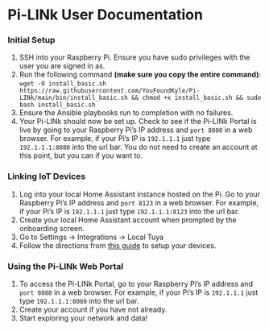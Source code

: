 # Pi-LINk User Documentation
### Initial Setup
  1. SSH into your Raspberry Pi. Ensure you have sudo privileges with the user you are signed in as.
  2. Run the following command **(make sure you copy the entire command)**:  
  ```wget -O install_basic.sh https://raw.githubusercontent.com/YouFoundKyle/Pi-LINk/main/bin/install_basic.sh && chmod +x install_basic.sh && sudo bash install_basic.sh```
  3. Ensure the Ansible playbooks run to completion with no failures.
  4. Your Pi-LINk should now be set up. Check to see if the Pi-LINk Portal is live by going to your Raspberry Pi’s IP address and ```port 8080``` in a web browser.
  For example, if your Pi’s IP is ```192.1.1.1``` just type ```192.1.1.1:8080``` into the url bar. You do not need to create an account at this point, but you can if you want to.
  
### Linking IoT Devices
  1. Log into your local Home Assistant instance hosted on the Pi. Go to your Raspberry Pi’s IP address and ```port 8123``` in a web browser.
  For example, if your Pi’s IP is ```192.1.1.1``` just type ```192.1.1.1:8123``` into the url bar.  
  2. Create your local Home Assistant account when prompted by the onboarding screen.
  3. Go to Settings -> Integrations -> Local Tuya
  4. Follow the directions from [this guide](https://github.com/codetheweb/tuyapi/blob/master/docs/SETUP.md) to setup your devices.

### Using the Pi-LINk Web Portal
  1. To access the Pi-LINk Portal, go to your Raspberry Pi’s IP address and ```port 8080``` in a web browser.
  For example, if your Pi’s IP is ```192.1.1.1``` just type ```192.1.1.1:8080``` into the url bar.
  2. Create your account if you have not already.
  3. Start exploring your network and data!
